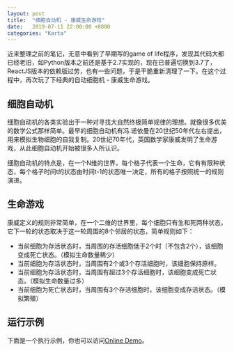 ```yaml
---
layout: post
title:  "细胞自动机 - 康威生命游戏"
date:   2019-07-11 22:00:00 +0800
categories: "Karta"
---
```


近来整理之前的笔记，无意中看到了早期写的game of life程序，发现其代码大都已经老旧，如Python版本之前还是基于2.7实现的，现在已普遍切换到3.7了，ReactJS版本的依赖版过劳，也有一些问题，于是干脆重新清理了一下。在这个过程中，再次玩了下经典的自动细胞机 - 康威生命游戏。

## 细胞自动机

细胞自动机的各类实验出于一种对寻找大自然终极简单规律的理想。就像很多优美的数学公式那样简单。最早的细胞自动机有冯.诺依曼在20世纪50年代左右提出，用来模拟生物细胞的自我复制。20世纪70年代，英国数学家康威发明了生命游戏，从此细胞自动机开始被很多人所认识。

细胞自动机的特点是，在一个N维的世界，每个格子代表一个生命，它有有限种状态，每个格子时间t的状态由时间t-1的状态唯一决定，所有的格子按照统一的规则演进。

## 生命游戏

康威定义的规则非常简单，在一个二维的世界里，每个细胞只有生和死两种状态，它下一轮的状态取决于这一轮周围的8个邻居的状态，简单规则如下：

* 当前细胞为存活状态时，当周围的存活细胞低于2个时（不包含2个），该细胞变成死亡状态。（模拟生命数量稀少）
* 当前细胞为存活状态时，当周围有2个或3个存活细胞时，该细胞保持原样。
* 当前细胞为存活状态时，当周围有超过3个存活细胞时，该细胞变成死亡状态。（模拟生命数量过多）
* 当前细胞为死亡状态时，当周围有3个存活细胞时，该细胞变成存活状态。（模拟繁殖）

## 运行示例

下面是一个执行示例，你也可以访问[Online Demo](/gameoflife/index.d3.html)。

<div>
  <div id="board" width='100%'></div>
  <style>
    svg {
      width: 100%;
    }
    circle[data="1"] {
      fill: green;
    }
    circle[data="0"] {
      fill: white;
    }
  </style>
  <script src="//cdnjs.cloudflare.com/ajax/libs/lodash.js/4.13.1/lodash.min.js"></script>
  <script src="//cdnjs.cloudflare.com/ajax/libs/d3/4.1.1/d3.min.js"></script>
  <script src='/gameoflife/gol.d3.js'></script>
  <script>
    const board = new Board('#board')
    const rows = 30
    const cols = 60
    const delay = 500
    const game = new GameOfLife(rows, cols)

    game.initBoard()
    board.render(game.getLives())

    const handler = () => {
      game.nextRound()
      board.render(game.getLives())
      setTimeout(handler, delay)
    }

    handler()
  </script>
</div>
